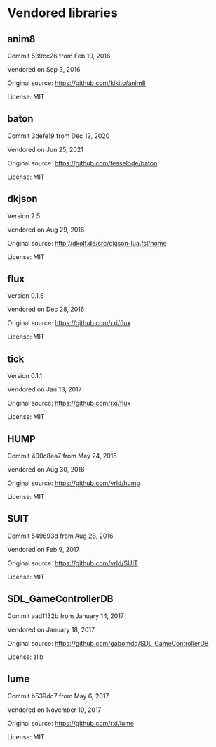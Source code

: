 # Vendored libraries

## anim8

Commit 539cc26 from Feb 10, 2016

Vendored on Sep 3, 2016

Original source: https://github.com/kikito/anim8

License: MIT

## baton

Commit 3defe19 from Dec 12, 2020

Vendored on Jun 25, 2021

Original source: https://github.com/tesselode/baton

License: MIT

## dkjson

Version 2.5

Vendored on Aug 29, 2016

Original source: http://dkolf.de/src/dkjson-lua.fsl/home

License: MIT

## flux

Version 0.1.5

Vendored on Dec 28, 2016

Original source: https://github.com/rxi/flux

License: MIT

## tick

Version 0.1.1

Vendored on Jan 13, 2017

Original source: https://github.com/rxi/flux

License: MIT

## HUMP

Commit 400c8ea7 from May 24, 2016

Vendored on Aug 30, 2016

Original source: https://github.com/vrld/hump

License: MIT

## SUIT

Commit 549693d from Aug 28, 2016

Vendored on Feb 9, 2017

Original source: https://github.com/vrld/SUIT

License: MIT

## SDL\_GameControllerDB

Commit aad1132b from January 14, 2017

Vendored on January 18, 2017

Original source: https://github.com/gabomdq/SDL_GameControllerDB

License: zlib

## lume

Commit b539dc7 from May 6, 2017

Vendored on November 19, 2017

Original source: https://github.com/rxi/lume

License: MIT

